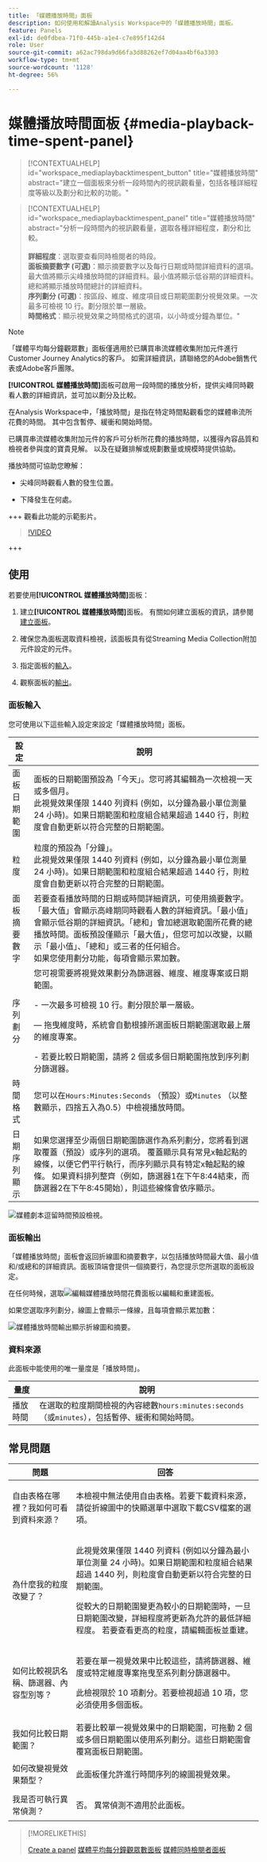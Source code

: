 ```yaml
---
title: 「媒體播放時間」面板
description: 如何使用和解讀Analysis Workspace中的「媒體播放時間」面板。
feature: Panels
exl-id: de0fdbea-71f0-445b-a1e4-c7e895f142d4
role: User
source-git-commit: a62ac798da9d66fa3d88262ef7d04aa4bf6a3303
workflow-type: tm+mt
source-wordcount: '1128'
ht-degree: 56%

---
```


# 媒體播放時間面板 {#media-playback-time-spent-panel}

<!-- markdownlint-disable MD034 -->

>[!CONTEXTUALHELP]
>id="workspace_mediaplaybacktimespent_button"
>title="媒體播放時間"
>abstract="建立一個面板來分析一段時間內的視訊觀看量，包括各種詳細程度等級以及劃分和比較的功能。"

<!-- markdownlint-enable MD034 -->

<!-- markdownlint-disable MD034 -->

>[!CONTEXTUALHELP]
>id="workspace_mediaplaybacktimespent_panel"
>title="媒體播放時間"
>abstract="分析一段時間內的視訊觀看量，選取各種詳細程度，劃分和比較。<br/><br/>**詳細程度**：選取要查看同時檢閱者的時段。<br/>**面板摘要數字 (可選)**：顯示摘要數字以及每行日期或時間詳細資料的選項。最大值將顯示尖峰播放時間的詳細資料。最小值將顯示低谷期的詳細資料。總和將顯示播放時間總計的詳細資料。<br/>**序列劃分 (可選)**：按區段、維度、維度項目或日期範圍劃分視覺效果。一次最多可檢視 10 行。劃分限於單一層級。<br/>**時間格式**：顯示視覺效果之時間格式的選項，以小時或分鐘為單位。"

<!-- markdownlint-enable MD034 -->



>[!NOTE]
>
>「媒體平均每分鐘觀眾數」面板僅適用於已購買串流媒體收集附加元件進行Customer Journey Analytics的客戶。
>如需詳細資訊，請聯絡您的Adobe銷售代表或Adobe客戶團隊。
>

**[!UICONTROL 媒體播放時間]**&#x200B;面板可啟用一段時間的播放分析，提供尖峰同時觀看人數的詳細資訊，並可加以劃分及比較。

在Analysis Workspace中，「播放時間」是指在特定時間點觀看您的媒體串流所花費的時間。 其中包含暫停、緩衝和開始時間。

已購買串流媒體收集附加元件的客戶可分析所花費的播放時間，以獲得內容品質和檢視者參與度的寶貴見解。 以及在疑難排解或規劃數量或規模時提供協助。

播放時間可協助您瞭解：

* 尖峰同時觀看人數的發生位置。

* 下降發生在何處。

+++ 觀看此功能的示範影片。

>[!VIDEO](https://video.tv.adobe.com/v/338699)

+++

## 使用

若要使用&#x200B;**[!UICONTROL 媒體播放時間]**&#x200B;面板：

1. 建立&#x200B;**[!UICONTROL 媒體播放時間]**&#x200B;面板。 有關如何建立面板的資訊，請參閱[建立面板](panels.md#create-a-panel)。

1. 確保您為面板選取資料檢視，該面板具有從Streaming Media Collection附加元件設定的元件。

1. 指定面板的[輸入](#panel-input)。

1. 觀察面板的[輸出](#panel-output)。


### 面板輸入

您可使用以下這些輸入設定來設定「媒體播放時間」面板。

| 設定 | 說明 |
|---|---|
| 面板日期範圍 | 面板的日期範圍預設為「今天」。您可將其編輯為一次檢視一天或多個月。<br>此視覺效果僅限 1440 列資料 (例如，以分鐘為最小單位測量 24 小時)。如果日期範圍和粒度組合結果超過 1440 行，則粒度會自動更新以符合完整的日期範圍。 |
| 粒度 | 粒度的預設為「分鐘」。<br>此視覺效果僅限 1440 列資料 (例如，以分鐘為最小單位測量 24 小時)。如果日期範圍和粒度組合結果超過 1440 行，則粒度會自動更新以符合完整的日期範圍。 |
| 面板摘要數字 | 若要查看播放時間的日期或時間詳細資訊，可使用摘要數字。「最大值」會顯示高峰期同時觀看人數的詳細資訊。「最小值」會顯示低谷期的詳細資訊。「總和」會加總選取範圍所花費的總播放時間。面板預設僅顯示「最大值」，但您可加以改變，以顯示「最小值」、「總和」或三者的任何組合。<br>如果您使用劃分功能，每項會顯示累加數。 |
| 序列劃分 | 您可視需要將視覺效果劃分為篩選器、維度、維度專案或日期範圍。<p>- 一次最多可檢視 10 行。劃分限於單一層級。</p><p> — 拖曳維度時，系統會自動根據所選面板日期範圍選取最上層的維度專案。</p>- 若要比較日期範圍，請將 2 個或多個日期範圍拖放到序列劃分篩選器。 |
| 時間格式 | 您可以在`Hours:Minutes:Seconds` （預設）或`Minutes` （以整數顯示，四捨五入為0.5）中檢視播放時間。 |
| 日期序列顯示 | 如果您選擇至少兩個日期範圍篩選作為系列劃分，您將看到選取覆蓋（預設）或序列的選項。 覆蓋顯示具有常見x軸起點的線條，以便它們平行執行，而序列顯示具有特定x軸起點的線條。 如果資料排列整齊（例如，篩選器1在下午8:44結束，而篩選器2在下午8:45開始），則這些線條會依序顯示。 |


![媒體劇本逗留時間預設檢視。](assets/mpts_default_view.png)

### 面板輸出

「媒體播放時間」面板會返回折線圖和摘要數字，以包括播放時間最大值、最小值和/或總和的詳細資訊。面板頂端會提供一個摘要行，為您提示您所選取的面板設定。

在任何時候，選取![編輯媒體播放時間花費面板](/help/assets/icons/Edit.svg)以編輯和重建面板。

如果您選取序列劃分，線圖上會顯示一條線，且每項會顯示累加數：

![媒體播放時間輸出顯示折線圖和摘要。](assets/mpts_outputs1.png)

### 資料來源

此面板中能使用的唯一量度是「播放時間」。

| 量度 | 說明 |
|---|---|
| 播放時間 | 在選取的粒度期間檢視的內容總數`hours:minutes:seconds` （或`minutes`），包括暫停、緩衝和開始時間。 |

## 常見問題

| 問題 | 回答 |
|---|---|
| 自由表格在哪裡？我如何可看到資料來源？ | <p></p><p>本檢視中無法使用自由表格。若要下載資料來源，請從折線圖中的快顯選單中選取下載CSV檔案的選項。</p> |
| <p>為什麼我的粒度改變了？</p> | <p>此視覺效果僅限 1440 列資料 (例如以分鐘為最小單位測量 24 小時)。如果日期範圍和粒度組合結果超過 1440 列，則粒度會自動更新以符合完整的日期範圍。</p><p></p><p>從較大的日期範圍變更為較小的日期範圍時，一旦日期範圍改變，詳細程度將更新為允許的最低詳細程度。 若要查看更高的粒度，請編輯面板並重建。</p> |
| <p></p><p>如何比較視訊名稱、篩選器、內容型別等？</p> | <p>若要在單一視覺效果中比較這些，請將篩選器、維度或特定維度專案拖曳至系列劃分篩選器中。</p><p></p><p>此檢視限於 10 項劃分。若要檢視超過 10 項，您必須使用多個面板。</p> |
| 我如何比較日期範圍？ | 若要比較單一視覺效果中的日期範圍，可拖動 2 個或多個日期範圍以使用系列劃分。這些日期範圍會覆寫面板日期範圍。 |
| 如何改變視覺效果類型？ | <p></p><p>此面板僅允許進行時間序列的線圖視覺效果。</p> |
| 我是否可執行異常偵測？ | <p></p><p>否。 異常偵測不適用於此面板。</p> |


>[!MORELIKETHIS]
>
>[Create a panel](/help/analysis-workspace/c-panels/panels.md#create-a-panel)
>[媒體平均每分鐘觀眾數面板](average-minute-audience-panel.md)
>[媒體同時檢閱者面板](media-concurrent-viewers.md)
>